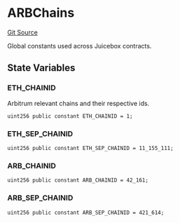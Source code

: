 # ARBChains
[Git Source](https://github.com/Bananapus/nana-suckers/blob/faba69dd26a284c037886fb39a0fe6a34055e8dd/src/libraries/ARBChains.sol)

Global constants used across Juicebox contracts.


## State Variables
### ETH_CHAINID
Arbitrum relevant chains and their respective ids.


```solidity
uint256 public constant ETH_CHAINID = 1;
```


### ETH_SEP_CHAINID

```solidity
uint256 public constant ETH_SEP_CHAINID = 11_155_111;
```


### ARB_CHAINID

```solidity
uint256 public constant ARB_CHAINID = 42_161;
```


### ARB_SEP_CHAINID

```solidity
uint256 public constant ARB_SEP_CHAINID = 421_614;
```


